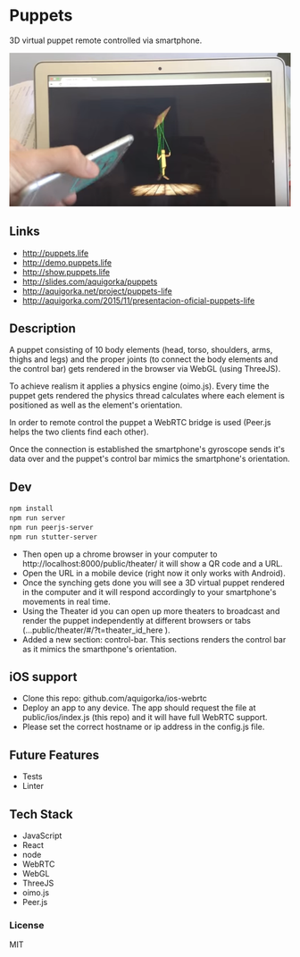 # Puppets
3D virtual puppet remote controlled via smartphone.

![Puppets Screenshot](https://raw.githubusercontent.com/AquiGorka/puppets/master/static/puppets.png)

## Links

- http://puppets.life
- http://demo.puppets.life
- http://show.puppets.life
- http://slides.com/aquigorka/puppets
- http://aquigorka.net/project/puppets-life
- http://aquigorka.com/2015/11/presentacion-oficial-puppets-life


## Description
A puppet consisting of 10 body elements (head, torso, shoulders, arms, thighs and legs) and the proper joints (to connect the body elements and the control bar) gets rendered in the browser via WebGL (using ThreeJS).

To achieve realism it applies a physics engine (oimo.js). Every time the puppet gets rendered the physics thread calculates where each element is positioned as well as the element's orientation.

In order to remote control the puppet a WebRTC bridge is used (Peer.js helps the two clients find each other).

Once the connection is established the smartphone's gyroscope sends it's data over and the puppet's control bar mimics the smartphone's orientation.


## Dev
```sh
npm install
npm run server
npm run peerjs-server
npm run stutter-server
```

* Then open up a chrome browser in your computer to http://localhost:8000/public/theater/ it will show a QR code and a URL.
* Open the URL in a mobile device (right now it only works with Android).
* Once the synching gets done you will see a 3D virtual puppet rendered in the computer and it will respond accordingly to your smartphone's movements in real time.
* Using the Theater id you can open up more theaters to broadcast and render the puppet independently at different browsers or tabs (...public/theater/#/?t=theater_id_here ).
* Added a new section: control-bar. This sections renders the control bar as it mimics the smarthpone's orientation.


## iOS support
* Clone this repo: github.com/aquigorka/ios-webrtc
* Deploy an app to any device. The app should request the file at public/ios/index.js (this repo) and it will have full WebRTC support.
* Please set the correct hostname or ip address in the config.js file.

## Future Features
* Tests
* Linter

## Tech Stack
* JavaScript
* React
* node
* WebRTC
* WebGL
* ThreeJS
* oimo.js
* Peer.js

### License
MIT
